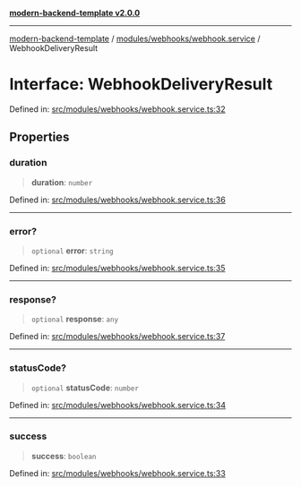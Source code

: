 [**modern-backend-template v2.0.0**](../../../../README.md)

***

[modern-backend-template](../../../../modules.md) / [modules/webhooks/webhook.service](../README.md) / WebhookDeliveryResult

# Interface: WebhookDeliveryResult

Defined in: [src/modules/webhooks/webhook.service.ts:32](https://github.com/maemreyo/saas-4cus-nodejs/blob/1a77de11cd6eaefe66c31c7f5de281673fc25ce5/src/modules/webhooks/webhook.service.ts#L32)

## Properties

### duration

> **duration**: `number`

Defined in: [src/modules/webhooks/webhook.service.ts:36](https://github.com/maemreyo/saas-4cus-nodejs/blob/1a77de11cd6eaefe66c31c7f5de281673fc25ce5/src/modules/webhooks/webhook.service.ts#L36)

***

### error?

> `optional` **error**: `string`

Defined in: [src/modules/webhooks/webhook.service.ts:35](https://github.com/maemreyo/saas-4cus-nodejs/blob/1a77de11cd6eaefe66c31c7f5de281673fc25ce5/src/modules/webhooks/webhook.service.ts#L35)

***

### response?

> `optional` **response**: `any`

Defined in: [src/modules/webhooks/webhook.service.ts:37](https://github.com/maemreyo/saas-4cus-nodejs/blob/1a77de11cd6eaefe66c31c7f5de281673fc25ce5/src/modules/webhooks/webhook.service.ts#L37)

***

### statusCode?

> `optional` **statusCode**: `number`

Defined in: [src/modules/webhooks/webhook.service.ts:34](https://github.com/maemreyo/saas-4cus-nodejs/blob/1a77de11cd6eaefe66c31c7f5de281673fc25ce5/src/modules/webhooks/webhook.service.ts#L34)

***

### success

> **success**: `boolean`

Defined in: [src/modules/webhooks/webhook.service.ts:33](https://github.com/maemreyo/saas-4cus-nodejs/blob/1a77de11cd6eaefe66c31c7f5de281673fc25ce5/src/modules/webhooks/webhook.service.ts#L33)
